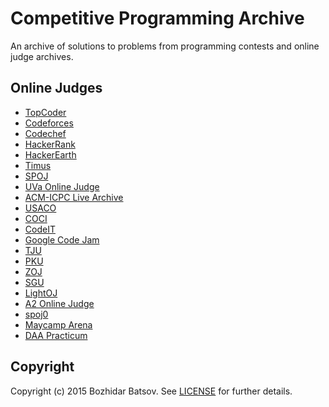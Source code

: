 # Competitive Programming Archive

An archive of solutions to problems from programming contests and online
judge archives.

## Online Judges

* [TopCoder](http://community.topcoder.com/tc)
* [Codeforces](http://codeforces.com/)
* [Codechef](http://www.codechef.com/)
* [HackerRank](https://www.hackerrank.com/)
* [HackerEarth](http://www.hackerearth.com/)
* [Timus](http://acm.timus.ru/)
* [SPOJ](http://www.spoj.com/)
* [UVa Online Judge](http://uva.onlinejudge.org/)
* [ACM-ICPC Live Archive](https://icpcarchive.ecs.baylor.edu/)
* [USACO](https://icpcarchive.ecs.baylor.edu/)
* [COCI](http://hsin.hr/coci/)
* [CodeIT](http://codeit.bg/)
* [Google Code Jam](https://code.google.com/codejam)
* [TJU](http://acm.tju.edu.cn/toj/)
* [PKU](http://poj.org/)
* [ZOJ](http://acm.zju.edu.cn/onlinejudge/)
* [SGU](http://acm.sgu.ru/)
* [LightOJ](http://www.lightoj.com/login_main.php)
* [A2 Online Judge](http://ahmed-aly.com/)
* [spoj0](http://judge.openfmi.net:9080/spoj0/)
* [Maycamp Arena](http://arena.maycamp.com/)
* [DAA Practicum](http://judge.openfmi.net:9280/)

## Copyright

Copyright (c) 2015 Bozhidar Batsov. See [LICENSE](./LICENSE) for further
details.
